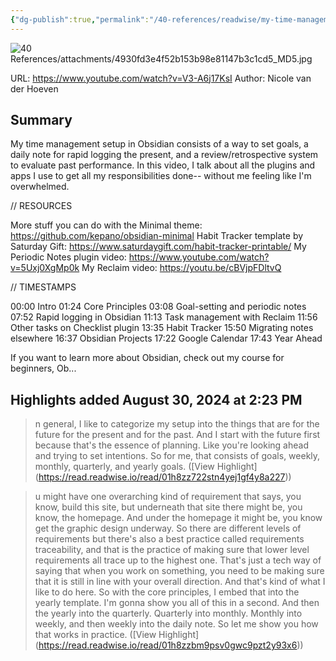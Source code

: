 ```yaml
---
{"dg-publish":true,"permalink":"/40-references/readwise/my-time-management-setup-in-obsidian/","tags":["rw/articles"]}
---
```


![40 References/attachments/4930fd3e4f52b153b98e81147b3c1cd5_MD5.jpg](/img/user/40%20References/attachments/4930fd3e4f52b153b98e81147b3c1cd5_MD5.jpg)
  
URL: https://www.youtube.com/watch?v=V3-A6j17KsI
Author: Nicole van der Hoeven

## Summary

My time management setup in Obsidian consists of a way to set goals, a daily note for rapid logging the present, and a review/retrospective system to evaluate past performance. In this video, I talk about all the plugins and apps I use to get all my responsibilities done-- without me feeling like I'm overwhelmed.

// RESOURCES

More stuff you can do with the Minimal theme: https://github.com/kepano/obsidian-minimal
Habit Tracker template by Saturday Gift: https://www.saturdaygift.com/habit-tracker-printable/
My Periodic Notes plugin video: https://www.youtube.com/watch?v=5Uxj0XgMp0k
My Reclaim video: https://youtu.be/cBVjpFDltvQ

// TIMESTAMPS

00:00 Intro
01:24 Core Principles
03:08 Goal-setting and periodic notes
07:52 Rapid logging in Obsidian
11:13 Task management with Reclaim
11:56 Other tasks on Checklist plugin
13:35 Habit Tracker
15:50 Migrating notes elsewhere
16:37 Obsidian Projects
17:22 Google Calendar
17:43 Year Ahead



If you want to learn more about Obsidian, check out my course for beginners, Ob...

## Highlights added August 30, 2024 at 2:23 PM
>n general, I like to categorize my setup
>into the things that are for the future for the present and for the past. And I start with the future first because that's the essence of planning. Like you're looking ahead and trying to set intentions. So for me, that consists of goals, weekly, monthly, quarterly, and yearly goals. ([View Highlight] (https://read.readwise.io/read/01h8zz722stn4yej1gf4y8a227))


>u might have one overarching kind of requirement that says, you know, build this site, but underneath that site there might be, you know, the homepage. And under the homepage it might be, you know get the graphic design underway. So there are different levels of requirements but there's also a best practice called requirements traceability, and that is the practice of making sure that lower level requirements all trace up to the highest one. That's just a tech way of saying that when you work
>on something, you need to be making sure that it is still in line with your overall direction. And that's kind of what I like to do here. So with the core principles, I embed that into the yearly template. I'm gonna show you all of this in a second. And then the yearly into the quarterly. Quarterly into monthly. Monthly into weekly, and then weekly into the daily note. So let me show you how that works in practice. ([View Highlight] (https://read.readwise.io/read/01h8zzbm9psv0gwc9pzt2y93x6))



